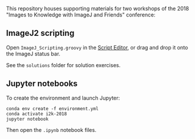 This repository houses supporting materials for two workshops of
the 2018 "Images to Knowledge with ImageJ and Friends" conference:

## ImageJ2 scripting

Open `ImageJ_Scripting.groovy` in the
[Script Editor](https://imagej.net/Script_Editor),
or drag and drop it onto the ImageJ status bar.

See the `solutions` folder for solution exercises.

## Jupyter notebooks

To create the environment and launch Jupyter:
```
conda env create -f environment.yml
conda activate i2k-2018
jupyter notebook
```

Then open the `.ipynb` notebook files.
